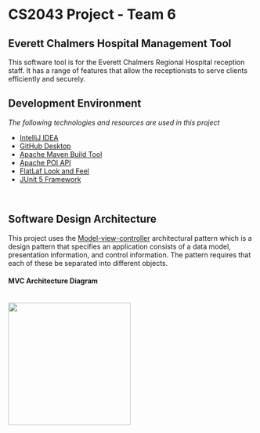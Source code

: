 # CS2043 Project - Team 6

## Everett Chalmers Hospital Management Tool

This software tool is for the Everett Chalmers Regional Hospital reception staff. 
It has a range of features that allow the receptionists to serve clients efficiently and securely.
<br>

## Development Environment
*The following technologies and resources are used in this project*
- [IntelliJ IDEA](https://www.jetbrains.com/idea/)
- [GitHub Desktop](https://desktop.github.com/)
- [Apache Maven Build Tool](https://maven.apache.org/)
- [Apache POI API](https://poi.apache.org/)
- [FlatLaf Look and Feel](https://www.formdev.com/flatlaf/)
- [JUnit 5 Framework](https://junit.org/junit5/docs/current/user-guide/)
<br>

## Software Design Architecture
This project uses the [Model-view-controller](https://www.geeksforgeeks.org/mvc-design-pattern/) architectural pattern which is a design pattern that specifies an application consists of a data model, presentation information, and control information. The pattern requires that each of these be separated into different objects.

#### MVC Architecture Diagram
<br>
<img src="https://user-images.githubusercontent.com/97645707/204953265-c7b4b686-1dc3-464b-ac06-efca600a62db.png" width='250'>

